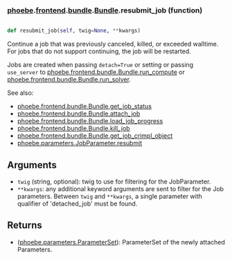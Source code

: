 ### [phoebe](phoebe.md).[frontend](phoebe.frontend.md).[bundle](phoebe.frontend.bundle.md).[Bundle](phoebe.frontend.bundle.Bundle.md).resubmit_job (function)


```py

def resubmit_job(self, twig=None, **kwargs)

```



Continue a job that was previously canceled, killed, or exceeded walltime.
For jobs that do not support continuing, the job will be restarted.

Jobs are created when passing `detach=True` or setting or passing
`use_server` to [phoebe.frontend.bundle.Bundle.run_compute](phoebe.frontend.bundle.Bundle.run_compute.md) or
[phoebe.frontend.bundle.Bundle.run_solver](phoebe.frontend.bundle.Bundle.run_solver.md).

See also:
* [phoebe.frontend.bundle.Bundle.get_job_status](phoebe.frontend.bundle.Bundle.get_job_status.md)
* [phoebe.frontend.bundle.Bundle.attach_job](phoebe.frontend.bundle.Bundle.attach_job.md)
* [phoebe.frontend.bundle.Bundle.load_job_progress](phoebe.frontend.bundle.Bundle.load_job_progress.md)
* [phoebe.frontend.bundle.Bundle.kill_job](phoebe.frontend.bundle.Bundle.kill_job.md)
* [phoebe.frontend.bundle.Bundle.get_job_crimpl_object](phoebe.frontend.bundle.Bundle.get_job_crimpl_object.md)
* [phoebe.parameters.JobParameter.resubmit](phoebe.parameters.JobParameter.resubmit.md)

Arguments
------------
* `twig` (string, optional): twig to use for filtering for the JobParameter.
* `**kwargs`: any additional keyword arguments are sent to filter for the
    Job parameters.  Between `twig` and `**kwargs`, a single parameter
    with qualifier of 'detached_job' must be found.

Returns
-----------
* ([phoebe.parameters.ParameterSet](phoebe.parameters.ParameterSet.md)): ParameterSet of the newly attached
    Parameters.

